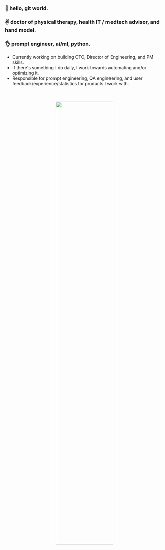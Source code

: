 ### 👋 hello, git world.
### :v: doctor of physical therapy, health IT / medtech advisor, and hand model.
### 👌 prompt engineer, ai/ml, python.

- Currently working on building CTO, Director of Engineering, and PM skills.
- If there's something I do daily, I work towards automating and/or optimizing it.
- Responsible for prompt engineering, QA engineering, and user feedback/experience/statistics for products I work with.

<p align="center">
   <br/>
   <br/>
   <img src="https://i.pinimg.com/originals/48/df/93/48df931f81ac62b0ab91ac5bf7734ca2.gif" width="60%">
   <br/>

<!--
wow ur HERE!
-->
